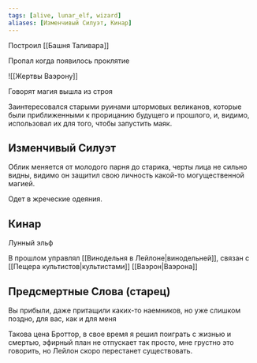 ```yaml
---
tags: [alive, lunar_elf, wizard]
aliases: [Изменчивый Силуэт, Кинар]
---
```


Построил [[Башня Таливара]]

Пропал когда появилось проклятие

![[Жертвы Ваэрону]]

Говорят магия вышла из строя

Заинтересовался старыми руинами штормовых великанов, которые были приближенными к прорицанию будущего и прошлого, и, видимо, использовал их для того, чтобы запустить маяк.

## Изменчивый Силуэт

Облик меняется от молодого парня до старика, черты лица не сильно видны, видимо он защитил свою личность какой-то могущественной магией.

Одет в жреческие одеяния.

## Кинар

Лунный эльф

В прошлом управлял [[Винодельня в Лейлоне|винодельней]], связан с [[Пещера культистов|культистами]] [[Ваэрон|Ваэрона]]

## Предсмертные Слова (старец)

Вы прибыли, даже притащили каких-то наемников, но уже слишком поздно, для вас, как и для меня

Такова цена Броттор, в свое время я решил поиграть с жизнью и смертью, эфирный план не отпускает так просто, мне грустно это говорить, но Лейлон скоро перестанет существовать.
